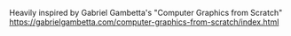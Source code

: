 Heavily inspired by Gabriel Gambetta's "Computer Graphics from Scratch" https://gabrielgambetta.com/computer-graphics-from-scratch/index.html
